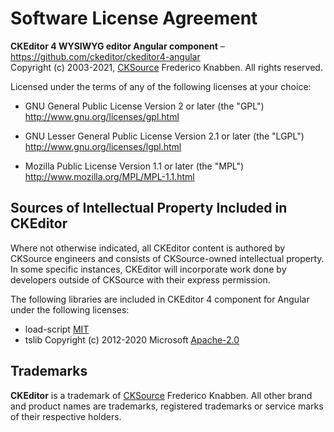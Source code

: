 Software License Agreement
==========================

**CKEditor 4 WYSIWYG editor Angular component** – https://github.com/ckeditor/ckeditor4-angular <br>
Copyright (c) 2003-2021, [CKSource](https://cksource.com/) Frederico Knabben. All rights reserved.

Licensed under the terms of any of the following licenses at your
choice:

- GNU General Public License Version 2 or later (the "GPL")
  http://www.gnu.org/licenses/gpl.html

- GNU Lesser General Public License Version 2.1 or later (the "LGPL")
  http://www.gnu.org/licenses/lgpl.html

- Mozilla Public License Version 1.1 or later (the "MPL")
  http://www.mozilla.org/MPL/MPL-1.1.html

Sources of Intellectual Property Included in CKEditor
-----------------------------------------------------

Where not otherwise indicated, all CKEditor content is authored by CKSource engineers and consists of CKSource-owned intellectual property. In some specific instances, CKEditor will incorporate work done by developers outside of CKSource with their express permission.

The following libraries are included in CKEditor 4 component for Angular under the following licenses:

- load-script [MIT](https://github.com/eldargab/load-script#license)
- tslib Copyright (c) 2012-2020 Microsoft [Apache-2.0](https://github.com/Microsoft/tslib/blob/master/LICENSE.txt)

Trademarks
----------

**CKEditor** is a trademark of [CKSource](https://cksource.com/) Frederico Knabben. All other brand and product names are trademarks, registered trademarks or service marks of their respective holders.
